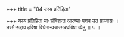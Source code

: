 +++
title = "04 यस्य प्रतिहिता"

+++
यस्य प्रतिहिता याः संविशन्त आरण्याः पशव उत ग्राम्यासः ।  
तस्मै रुद्राय हविषा विधेमान्यत्रास्मदघविषा व्येतु ॥ ५ ॥